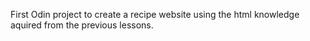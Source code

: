 First Odin project to create a recipe website using the html knowledge aquired from the previous lessons.